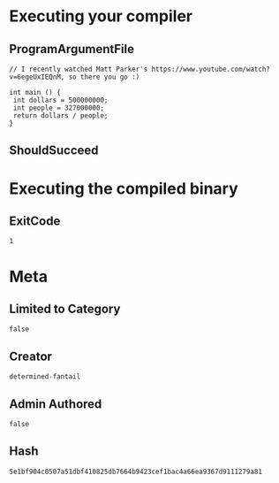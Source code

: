 # Executing your compiler

## ProgramArgumentFile

```
// I recently watched Matt Parker's https://www.youtube.com/watch?v=6egeUxIEQnM, so there you go :)

int main () {
 int dollars = 500000000;
 int people = 327000000;
 return dollars / people;
}
```

## ShouldSucceed

# Executing the compiled binary

## ExitCode

```
1
```

# Meta

## Limited to Category

```
false
```

## Creator

```
determined-fantail
```

## Admin Authored

```
false
```

## Hash

```
5e1bf904c0507a51dbf410825db7664b9423cef1bac4a66ea9367d9111279a81
```
